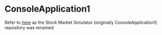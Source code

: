 # ConsoleApplication1
Refer to [here](https://github.com/bluelightspirit/stocksim) as the Stock Market Simulator (originally ConsoleApplication1) repository was renamed
